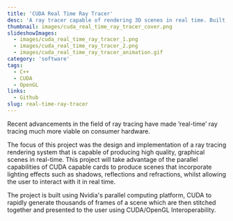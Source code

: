 ```yaml
---
title: 'CUDA Real Time Ray Tracer'
desc: 'A ray tracer capable of rendering 3D scenes in real time. Built using CUDA and C++'
thumbnail: images/cuda_real_time_ray_tracer_cover.png
slideshowImages:
  - images/cuda_real_time_ray_tracer_1.png
  - images/cuda_real_time_ray_tracer_2.png
  - images/cuda_real_time_ray_tracer_animation.gif
category: 'software'
tags:
  - C++
  - CUDA
  - OpenGL
links:
  - Github
slug: real-time-ray-tracer
---
```


Recent advancements in the field of ray tracing have made ’real-time’ ray tracing much more viable on consumer hardware.

The focus of this project was the design and implementation of a ray tracing rendering system that is capable of producing high quality, graphical scenes in real-time. This project will take advantage of the parallel capabilities of CUDA capable cards to produce scenes that incorporate lighting effects such as shadows, reflections and refractions, whilst allowing the user to interact with it in real time.

The project is built using Nvidia's parallel computing platform, CUDA to rapidly generate thousands of frames of a scene which are then stitched together and presented to the user using CUDA/OpenGL Interoperability.
